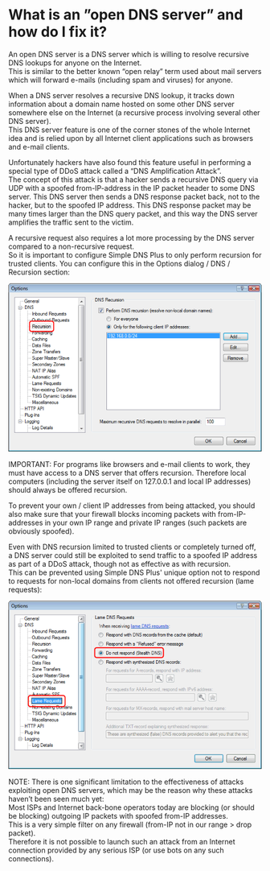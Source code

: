 ﻿---
category: 7
frontpage: false
comments: true
created-utc: 2019-01-01
modified-utc: 2019-01-01
---
# What is an ”open DNS server” and how do I fix it?

An open DNS server is a DNS server which is willing to resolve recursive DNS lookups for anyone on the Internet.  
This is similar to the better known “open relay” term used about mail servers which will forward e-mails (including spam and viruses) for anyone.

When a DNS server resolves a recursive DNS lookup, it tracks down information about a domain name hosted on some other DNS server somewhere else on the Internet (a recursive process involving several other DNS server).  
This DNS server feature is one of the corner stones of the whole Internet idea and is relied upon by all Internet client applications such as browsers and e-mail clients.

Unfortunately hackers have also found this feature useful in performing a special type of DDoS attack called a “DNS Amplification Attack”.  
The concept of this attack is that a hacker sends a recursive DNS query via UDP with a spoofed from-IP-address in the IP packet header to some DNS server. This DNS server then sends a DNS response packet back, not to the hacker, but to the spoofed IP address. This DNS response packet may be many times larger than the DNS query packet, and this way the DNS server amplifies the traffic sent to the victim.

A recursive request also requires a lot more processing by the DNS server compared to a non-recursive request.  
So it is important to configure Simple DNS Plus to only perform recursion for trusted clients. You can configure this in the Options dialog / DNS / Recursion section:

![](img/155/1.png)

IMPORTANT: For programs like browsers and e-mail clients to work, they must have access to a DNS server that offers recursion. Therefore local computers (including the server itself on 127.0.0.1 and local IP addresses) should always be offered recursion.

To prevent your own / client IP addresses from being attacked, you should also make sure that your firewall blocks incoming packets with from-IP-addresses in your own IP range and private IP ranges (such packets are obviously spoofed).

Even with DNS recursion limited to trusted clients or completely turned off, a DNS server could still be exploited to send traffic to a spoofed IP address as part of a DDoS attack, though not as effective as with recursion.  
This can be prevented using Simple DNS Plus' unique option not to respond to requests for non-local domains from clients not offered recursion (lame requests):

![](img/155/2.png)

NOTE: There is one significant limitation to the effectiveness of attacks exploiting open DNS servers, which may be the reason why these attacks haven’t been seen much yet:  
Most ISPs and Internet back-bone operators today are blocking (or should be blocking) outgoing IP packets with spoofed from-IP addresses.  
This is a very simple filter on any firewall (from-IP not in our range &gt; drop packet).  
Therefore it is not possible to launch such an attack from an Internet connection provided by any serious ISP (or use bots on any such connections).

